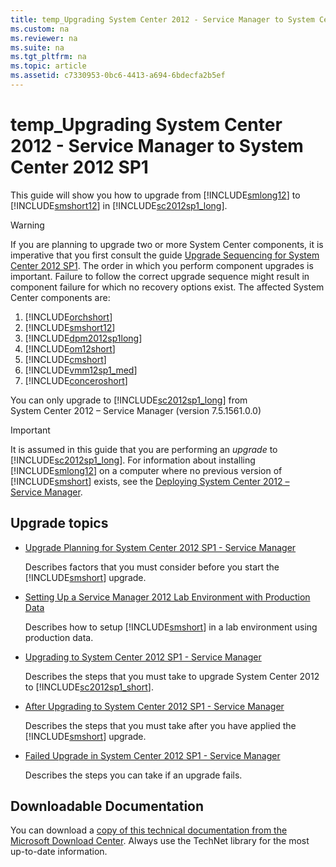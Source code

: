 ```yaml
---
title: temp_Upgrading System Center 2012 - Service Manager to System Center 2012 SP1
ms.custom: na
ms.reviewer: na
ms.suite: na
ms.tgt_pltfrm: na
ms.topic: article
ms.assetid: c7330953-0bc6-4413-a694-6bdecfa2b5ef
---
```

# temp_Upgrading System Center 2012 - Service Manager to System Center 2012 SP1
This guide will show you how to upgrade from [!INCLUDE[smlong12](Token/smlong12_md.md)] to [!INCLUDE[smshort12](Token/smshort12_md.md)] in [!INCLUDE[sc2012sp1_long](Token/sc2012sp1_long_md.md)].

> [!WARNING]
> If you are planning to upgrade two or more System Center components, it is imperative that you first consult the guide [Upgrade Sequencing for System Center 2012 SP1](http://go.microsoft.com/fwlink/p/?LinkId=268417). The order in which you perform component upgrades is important. Failure to follow the correct upgrade sequence might result in component failure for which no recovery options exist. The affected System Center components are:
> 
> 1.  [!INCLUDE[orchshort](Token/orchshort_md.md)]
> 2.  [!INCLUDE[smshort12](Token/smshort12_md.md)]
> 3.  [!INCLUDE[dpm2012sp1long](Token/dpm2012sp1long_md.md)]
> 4.  [!INCLUDE[om12short](Token/om12short_md.md)]
> 5.  [!INCLUDE[cmshort](Token/cmshort_md.md)]
> 6.  [!INCLUDE[vmm12sp1_med](Token/vmm12sp1_med_md.md)]
> 7.  [!INCLUDE[conceroshort](Token/conceroshort_md.md)]

You can only upgrade to [!INCLUDE[sc2012sp1_long](Token/sc2012sp1_long_md.md)] from System Center 2012 – Service Manager \(version 7.5.1561.0.0\)

> [!IMPORTANT]
> It is assumed in this guide that you are performing an *upgrade* to [!INCLUDE[sc2012sp1_long](Token/sc2012sp1_long_md.md)]. For information about installing [!INCLUDE[smlong12](Token/smlong12_md.md)] on a computer where no previous version of [!INCLUDE[smshort](Token/smshort_md.md)] exists, see the [Deploying  System Center 2012 – Service Manager](http://go.microsoft.com/fwlink/p/?LinkId=209670).

## Upgrade topics

-   [Upgrade Planning for System Center 2012 SP1 - Service Manager](assetId:///cad46180-3c12-4eb2-a4bc-99fd88d2f3e7)

    Describes factors that you must consider before you start the [!INCLUDE[smshort](Token/smshort_md.md)] upgrade.

-   [Setting Up a Service Manager 2012 Lab Environment with Production Data](assetId:///34e9880c-5faf-4e67-ac1b-7043ab4dc8ad)

    Describes how to setup [!INCLUDE[smshort](Token/smshort_md.md)] in a lab environment using production data.

-   [Upgrading to System Center 2012 SP1 - Service Manager](assetId:///1a2b3464-1ff8-4695-875f-839da201c366)

    Describes the steps that you must take to upgrade System Center 2012 to [!INCLUDE[sc2012sp1_short](Token/sc2012sp1_short_md.md)].

-   [After Upgrading to System Center 2012 SP1 - Service Manager](assetId:///a21c98a9-c10a-41db-8d8c-9eac164c2517)

    Describes the steps that you must take after you have applied the [!INCLUDE[smshort](Token/smshort_md.md)] upgrade.

-   [Failed Upgrade in System Center 2012 SP1 - Service Manager](assetId:///41d83462-5e56-4eb3-8eb8-b67d34060c86)

    Describes the steps you can take if an upgrade fails.

## Downloadable Documentation
You can download a [copy of this technical documentation from the Microsoft Download Center](http://go.microsoft.com/fwlink/?LinkId=246620).  Always use the TechNet library for the most up\-to\-date information.


